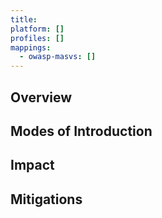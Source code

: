 ```yaml
---
title: 
platform: []
profiles: []
mappings:
  - owasp-masvs: []
---
```


## Overview

## Modes of Introduction

## Impact

## Mitigations

